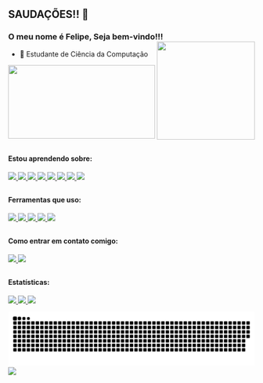 <link rel="stylesheet" href="https://cdn.jsdelivr.net/gh/devicons/devicon@v2.15.1/devicon.min.css">

## SAUDAÇÕES!! 👋
### O meu nome é Felipe, Seja bem-vindo!!! <img src="https://cdn.discordapp.com/attachments/621493394509922333/908516313675235328/megumin-dance.gif" min-width="200px" height="200px" max-width="200px" width="200px"  align="right" > 

- 🧠 Estudante de Ciência da Computação
<img  src="https://media.giphy.com/media/v1.Y2lkPTc5MGI3NjExNTU0bGhuOTRxcHNjeXRqbHNkcTl6aTlrbnc5cnZrNmt5a3BqMmtiaCZlcD12MV9pbnRlcm5hbF9naWZfYnlfaWQmY3Q9cw/FjiEgZ4t96hym0kHxV/giphy.gif" height="150px" width = "300px">

##
#### Estou aprendendo sobre:
<div>
<a href="https://developer.mozilla.org/pt-BR/docs/Web/HTML">
  <img src="https://skillicons.dev/icons?i=html"/>
</a>
<a href="https://developer.mozilla.org/pt-BR/docs/Web/CSS">
  <img src="https://skillicons.dev/icons?i=css"/>
</a>
<a href="https://developer.mozilla.org/pt-BR/docs/Web/JavaScript">
  <img src="https://skillicons.dev/icons?i=js"/>
</a>
<a href="https://pt-br.react.dev">
  <img src="https://skillicons.dev/icons?i=react"/>
</a>
<a href="https://nodejs.org">
  <img src="https://skillicons.dev/icons?i=nodejs"/>
</a>
  <a href="https://skillicons.dev">
    <img src="https://skillicons.dev/icons?i=cs" />
  </a>
  </a>
  <a href="https://skillicons.dev">
    <img src="https://skillicons.dev/icons?i=mysql" />
  </a>
    <a href="https://skillicons.dev">
    <img src="https://skillicons.dev/icons?i=dotnet" />
  </a>
</div>

##

#### Ferramentas que uso:
<div>
<a href="https://code.visualstudio.com" >
  <img src="https://skillicons.dev/icons?i=vscode"/>
</a>
  <a href="https://www.adobe.com/br/products/photoshop.html" >
  <img src="https://skillicons.dev/icons?i=visualstudio"/>
</a>
<a href="https://github.com/felipesimi1" >
  <img src="https://skillicons.dev/icons?i=github"/>
</a>
<a href="https://git-scm.com" >
  <img src="https://skillicons.dev/icons?i=git"/>
</a>
<a href="https://www.adobe.com/br/products/photoshop.html" >
  <img src="https://skillicons.dev/icons?i=ps"/>
</a>
  
</div>

##

#### Como entrar em contato comigo:
<div>
  
  </a>
    <a href="https://www.linkedin.com/in/luis-felipe-simi-202a52212/">
    <img src="https://skillicons.dev/icons?i=linkedin" />
  </a>
    <a href="https://www.instagram.com/_felipesimi/">
    <img src="https://skillicons.dev/icons?i=instagram" />
  </a>
</div>


  ##
  
      
#### Estatísticas:

<div>
<a href="https://github.com/israelltulio">
<img loading="lazy" height="180em" src="https://github-readme-stats.vercel.app/api/top-langs/?username=felipesimi1&layout=compact&langs_count=7&theme=radical"/>
<img loading="lazy" height="180em" src="https://github-readme-stats.vercel.app/api/?username=felipesimi1&show_icons=true&include_all_commits=true&theme=radical"/>
<img loading="lazy" height="153em" src="http://github-readme-streak-stats.herokuapp.com/?user=felipesimi1&amp;theme=radical">
</a>
</div>    
  
  ![Snake animation](https://github.com/felipesimi1/felipesimi1/blob/output/github-contribution-grid-snake.svg) 
  <a><img src="https://media.giphy.com/media/v1.Y2lkPTc5MGI3NjExMnljdXhrMmVnampxcTc4cTZxa2Fsdm8wZXUwMHFqbjllNWJ1cXkwaCZlcD12MV9pbnRlcm5hbF9naWZfYnlfaWQmY3Q9Zw/2tDQZuljhwHTi/giphy.gif" width="880px"></a>
</div>
  
  
